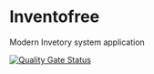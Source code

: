 # Inventofree
Modern Invetory system application

[![Quality Gate Status](https://sonarcloud.io/api/project_badges/measure?project=TitoCodes_Inventofree&metric=alert_status)](https://sonarcloud.io/summary/new_code?id=TitoCodes_Inventofree)
